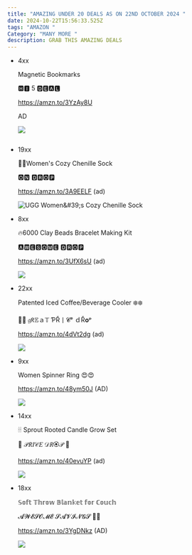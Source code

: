 ```yaml
---
title: "AMAZING UNDER 20 DEALS AS ON 22ND OCTOBER 2024 "
date: 2024-10-22T15:56:33.525Z
tags: "AMAZON "
Category: "MANY MORE "
description: GRAB THIS AMAZING DEALS
---
```

* <!--StartFragment-->

  4xx

  Magnetic Bookmarks

  🅷🅸 5 🅳🅴🅰🅻

  https://amzn.to/3YzAy8U

  AD

  <!--EndFragment--><!--StartFragment-->

  ![](https://m.media-amazon.com/images/I/71odA5qFJsS._AC_SL1500_.jpg)

  <!--EndFragment-->

  ![]()
* <!--StartFragment-->

  19xx

  🧦🧦Women's Cozy Chenille Sock

  🅾🅽 🅳🆁🅾🅿

  https://amzn.to/3A9EELF (ad)

  <!--EndFragment--><!--StartFragment-->

  ![UGG Women\&#39;s Cozy Chenille Sock](https://m.media-amazon.com/images/I/61g6vyza-4L._AC_SX679_.jpg)

  <!--EndFragment-->
* <!--StartFragment-->

  8xx

  🔥6000 Clay Beads Bracelet Making Kit

  🅰🆆🅴🆂🅾🅼🅴 🅳🆁🅾🅿

  https://amzn.to/3UfX6sU (ad)

  <!--EndFragment--><!--StartFragment-->

  ![](https://m.media-amazon.com/images/I/819HZrh0cIL._AC_SL1500_.jpg)

  <!--EndFragment-->
* <!--StartFragment-->

  22xx

  Patented Iced Coffee/Beverage Cooler ❄️❄️

  💋💜 𝔤ᖇ𝔼ａ𝕋 ƤŘ丨𝓒ᵉ ｄŘ𝐨ᵖ

  https://amzn.to/4dVt2dg (ad)

  <!--EndFragment--><!--StartFragment-->

  ![](https://m.media-amazon.com/images/I/91m2EWJd+FL._AC_SL1500_.jpg)

  <!--EndFragment-->
* <!--StartFragment-->

  9xx

  Women Spinner Ring 😍😍

  https://amzn.to/48ym50J (AD)

  <!--EndFragment--><!--StartFragment-->

  ![](https://m.media-amazon.com/images/I/61duy+2MHRL._AC_SL1200_.jpg)

  <!--EndFragment-->
* <!--StartFragment-->

  14xx

  🕯🕯 Sprout Rooted Candle Grow Set

  🎀 𝒫𝑅𝐼𝒞𝐸 𝒟𝑅🏵𝒫 🎀

  https://amzn.to/40evuYP (ad)

  <!--EndFragment--><!--StartFragment-->

  ![](https://m.media-amazon.com/images/I/41gdf+cFGrL._AC_.jpg)

  <!--EndFragment-->
* <!--StartFragment-->

  18xx

  𝕊𝕠𝕗𝕥 𝕋𝕙𝕣𝕠𝕨 𝔹𝕝𝕒𝕟𝕜𝕖𝕥 𝕗𝕠𝕣 ℂ𝕠𝕦𝕔𝕙

  𝓐𝓦𝓔𝓢𝓞𝓜𝓔 𝓢𝓐𝓥𝓘𝓝𝓖𝓢 🔽⏬

  https://amzn.to/3YgDNkz (AD)

  <!--EndFragment--><!--StartFragment-->

  ![](https://m.media-amazon.com/images/I/91nc6x8xtjL._AC_SL1500_.jpg)

  <!--EndFragment-->